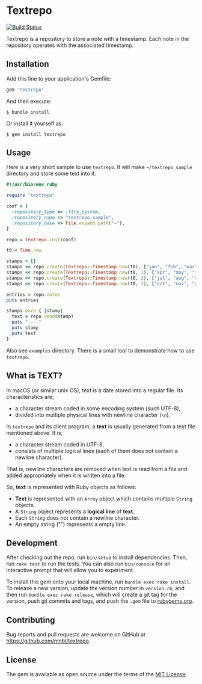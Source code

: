 # Textrepo

[![Build Status](https://travis-ci.org/mnbi/textrepo.svg?branch=main)](https://travis-ci.org/mnbi/textrepo)

Textrepo is a repository to store a note with a timestamp.  Each note
in the repository operates with the associated timestamp.

## Installation

Add this line to your application's Gemfile:

```ruby
gem 'textrepo'
```

And then execute:

    $ bundle install

Or install it yourself as:

    $ gem install textrepo

## Usage

Here is a very short sample to use `textrepo`.  It will make
`~/textrepo_sample` directory and store some text into it.

``` ruby
#!/usr/bin/env ruby

require "textrepo"

conf = {
  :repository_type => :file_system,
  :repository_name => "textrepo_sample",
  :repository_base => File.expand_path("~"),
}

repo = Textrepo.init(conf)

t0 = Time.now

stamps = []
stamps << repo.create(Textrepo::Timestamp.new(t0), ["jan", "feb", "mar"])
stamps << repo.create(Textrepo::Timestamp.new(t0, 1), ["apr", "may", "jun"])
stamps << repo.create(Textrepo::Timestamp.new(t0, 2), ["jul", "aug", "sep"])
stamps << repo.create(Textrepo::Timestamp.new(t0, 3), ["oct", "nov", "dec"])

entries = repo.notes
puts entries

stamps.each { |stamp|
  text = repo.read(stamp)
  puts "----"
  puts stamp
  puts text
}
```

Also see `examples` directory.  There is a small tool to demonstrate
how to use `textrepo`.

## What is TEXT?

In macOS (or similar unix OS), text is a date stored into a regular
file.  Its characteristics are;

- a character stream coded in some encoding system (such UTF-8),
- divided into multiple physical lines with newline character (`\n`).

In `textrepo` and its client program, a **text** is usually generated
from a text file mentioned above.  It is;

- a character stream coded in UTF-8,
- consists of multiple logical lines (each of them does not contain a
  newline character).

That is, newline characters are removed when text is read from a file
and added appropriately when it is written into a file.

So, **text** is represented with Ruby objects as follows:

- **Text** is represented with an `Array` object which contains
  multiple `String` objects.
- A `String` object represents a **logical line** of **text**.
- Each `String` does not contain a newline character.
- An empty string ("") represents a empty line.

## Development

After checking out the repo, run `bin/setup` to install dependencies. Then, run `rake test` to run the tests. You can also run `bin/console` for an interactive prompt that will allow you to experiment.

To install this gem onto your local machine, run `bundle exec rake install`. To release a new version, update the version number in `version.rb`, and then run `bundle exec rake release`, which will create a git tag for the version, push git commits and tags, and push the `.gem` file to [rubygems.org](https://rubygems.org).

## Contributing

Bug reports and pull requests are welcome on GitHub at https://github.com/mnbi/textrepo.


## License

The gem is available as open source under the terms of the [MIT License](https://opensource.org/licenses/MIT).
